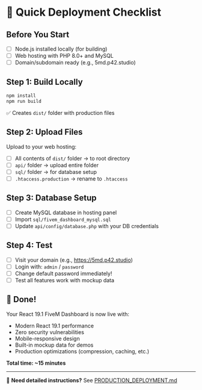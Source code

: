 # 🚀 Quick Deployment Checklist

## Before You Start
- [ ] Node.js installed locally (for building)
- [ ] Web hosting with PHP 8.0+ and MySQL
- [ ] Domain/subdomain ready (e.g., 5md.p42.studio)

## Step 1: Build Locally
```bash
npm install
npm run build
```
✅ Creates `dist/` folder with production files

## Step 2: Upload Files
Upload to your web hosting:
- [ ] All contents of `dist/` folder → to root directory
- [ ] `api/` folder → upload entire folder
- [ ] `sql/` folder → for database setup
- [ ] `.htaccess.production` → rename to `.htaccess`

## Step 3: Database Setup
- [ ] Create MySQL database in hosting panel
- [ ] Import `sql/fivem_dashboard_mysql.sql`
- [ ] Update `api/config/database.php` with your DB credentials

## Step 4: Test
- [ ] Visit your domain (e.g., https://5md.p42.studio)
- [ ] Login with: `admin` / `password`
- [ ] Change default password immediately!
- [ ] Test all features work with mockup data

## 🎉 Done!
Your React 19.1 FiveM Dashboard is now live with:
- Modern React 19.1 performance
- Zero security vulnerabilities
- Mobile-responsive design
- Built-in mockup data for demos
- Production optimizations (compression, caching, etc.)

**Total time: ~15 minutes**

---
📖 **Need detailed instructions?** See [PRODUCTION_DEPLOYMENT.md](PRODUCTION_DEPLOYMENT.md)
